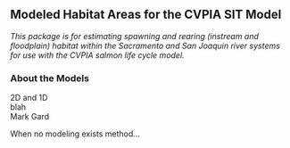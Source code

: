 ## Modeled Habitat Areas for the CVPIA SIT Model
*This package is for estimating spawning and rearing (instream and floodplain) habitat within the Sacramento and San Joaquin river systems for use with the CVPIA salmon life cycle model.*

### About the Models
2D and 1D  
blah  
Mark Gard  

When no modeling exists method...


